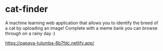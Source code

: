 # cat-finder
A machine learning web application that allows you to identify the breed of a cat by uploading an image! Complete with a meme bank you can browse through on a rainy day :)

https://papaya-tulumba-8b7fdc.netlify.app/
